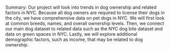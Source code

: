Summary: Our project will look into trends in dog ownership and related factors in NYC. Because all dog owners are required to license their dogs in the city, we have comprehensive data on pet dogs in NYC. We will first look at common breeds, names, and overall ownership levels. Then, we connect our main dog dataset to related data such as the NYC dog bite dataset and data on green spaces in NYC. Lastly, we will explore additional demographic factors, such as income, that may be related to dog ownership.

